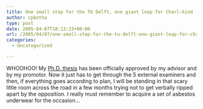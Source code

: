 ```yaml
---
title: One small step for the TU Delft, one giant leap for Charl-kind
author: cpbotha
type: post
date: 2005-04-07T18:13:23+00:00
url: /2005/04/07/one-small-step-for-the-tu-delft-one-giant-leap-for-charl-kind/
categories:
  - Uncategorized

---
```

WHOOHOO! My [Ph.D. thesis][1] has been officially approved by my advisor and by my promotor. Now it just has to get through the 5 external examiners and then, if everything goes according to plan, I will be standing in that scary little room across the road in a few months trying not to get verbally ripped apart by the opposition. I really must remember to acquire a set of asbestos underwear for the occasion…

 [1]: http://cpbotha.net/weblogs/cpbotha/archives/001457.html
